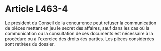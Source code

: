 # Article L463-4

Le président du Conseil de la concurrence peut refuser la communication de pièces mettant en jeu le secret des affaires, sauf dans les cas où la communication ou la consultation de ces documents est nécessaire à la procédure ou à l'exercice des droits des parties. Les pièces considérées sont retirées du dossier.
